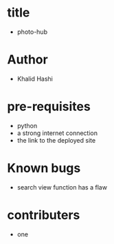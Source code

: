 #  title

* photo-hub


#  Author
*  Khalid Hashi


#  pre-requisites

* python
* a strong internet connection
* the link to the deployed site

# Known bugs

* search view function has a flaw


# contributers
            
* one  
